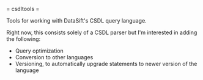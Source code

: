 = csdltools =

Tools for working with DataSift's CSDL query language.

Right now, this consists solely of a CSDL parser but I'm interested in adding the following:

 * Query optimization
 * Conversion to other languages
 * Versioning, to automatically upgrade statements to newer version of the language
